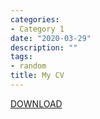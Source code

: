 ```yaml
---
categories:
- Category 1
date: "2020-03-29"
description: ""
tags:
- random
title: My CV
---
```


[DOWNLOAD](https://www.dropbox.com/s/xeukruvd4xv587h/McNellanCV2020015.pdf?dl=0)